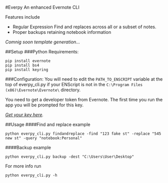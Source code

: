 #Everpy
An enhanced Evernote CLI

Features include
 + Regular Expression Find and replaces across all or a subset of notes.
 + Proper backups retaining notebook information

*Comnig soon template generation...*

##Setup
###Python Requirements:
    
    pip install evernote
    pip install bs4
    pip install keyring
    
###Configuration:
You will need to edit the `PATH_TO_ENSCRIPT` variable at the top of everpy_cli.py if your ENScript is not in the `C:\Program Files (x86)\Evernote\Evernote\` directory.

You need to get a developer token from Evernote. The first time you run the app you will be prompted for this key. 

*[Get your key here](https://www.evernote.com/api/DeveloperToken.action).*

##Usage
####Find and replace example

    python everpy_cli.py findandreplace -find "123 fake st" -replace "545 new st" -query "notebook:Personal"

####Backup example

    python everpy_cli.py backup -dest "C:\Users\User\Desktop"
    
For more info run

    python everpy_cli.py -h
    

